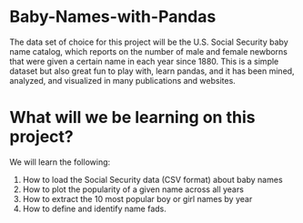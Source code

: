 # Baby-Names-with-Pandas
The data set of choice for this project  will be the U.S. Social Security baby name catalog, which reports on the number of male and female newborns that were given a certain name in each year since 1880. This is a simple dataset but also great fun to play with, learn pandas, and it has been mined, analyzed, and visualized in many publications and websites. 
# What will we be learning on this project?
We will learn the following:
1. How to load the Social Security data (CSV format) about baby names
2. How to plot the popularity of a given name across all years
3. How to extract the 10 most popular boy or girl names by year
4. How to define and identify name fads.
